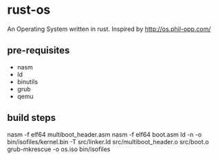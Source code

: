 # rust-os
An Operating System written in rust. Inspired by http://os.phil-opp.com/

## pre-requisites
- nasm
- ld
- binutils
- grub
- qemu

## build steps
nasm -f elf64 multiboot_header.asm
nasm -f elf64 boot.asm
ld -n -o bin/isofiles/kernel.bin -T src/linker.ld src/multiboot_header.o src/boot.o
grub-mkrescue -o os.iso bin/isofiles

